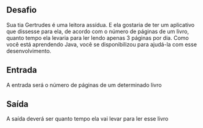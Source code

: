 ## Desafio
Sua tia Gertrudes é uma leitora assídua. E ela gostaria de ter um aplicativo que dissesse para ela, de acordo com o número de páginas de um livro, quanto tempo ela levaria para ler lendo apenas 3 páginas por dia. Como você está aprendendo Java, você se disponibilizou para ajudá-la com esse desenvolvimento.

## Entrada
A entrada será o número de páginas de um determinado livro

## Saída
A saída deverá ser quanto tempo ela vai levar para ler esse livro